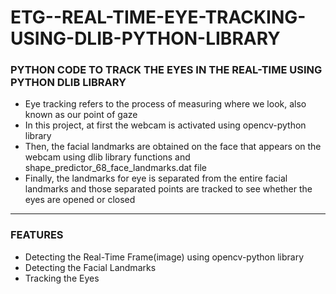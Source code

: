 # ETG--REAL-TIME-EYE-TRACKING-USING-DLIB-PYTHON-LIBRARY

### PYTHON CODE TO TRACK THE EYES IN THE REAL-TIME USING PYTHON DLIB LIBRARY

- Eye tracking refers to the process of measuring where we look, also known as our point of gaze
- In this project, at first the webcam is activated using opencv-python library
- Then, the facial landmarks are obtained on the face that appears on the webcam using dlib library functions and shape_predictor_68_face_landmarks.dat file
- Finally, the landmarks for eye is separated from the entire facial landmarks and those separated points are tracked to see whether the eyes are opened or closed

-----

### FEATURES

- Detecting the Real-Time Frame(image) using opencv-python library
- Detecting the Facial Landmarks
- Tracking the Eyes


